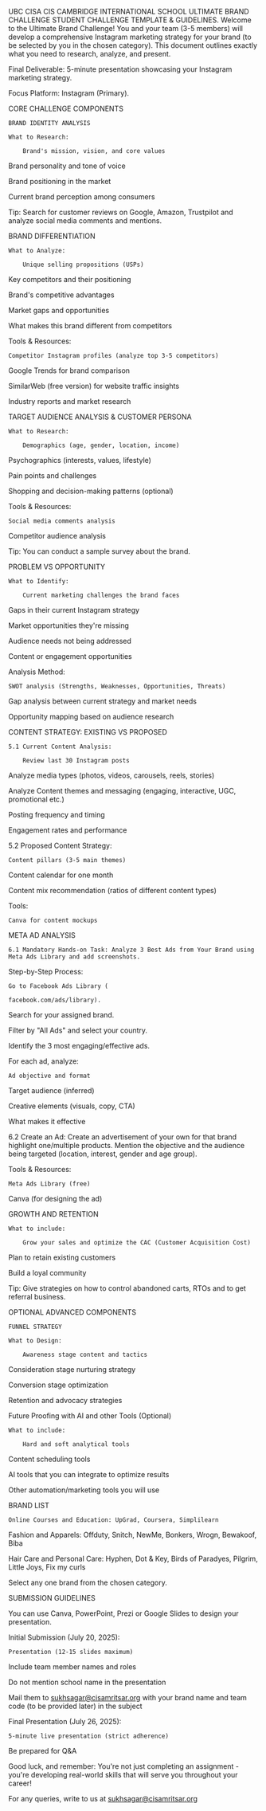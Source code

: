 UBC CISA CIS CAMBRIDGE INTERNATIONAL SCHOOL ULTIMATE BRAND CHALLENGE STUDENT CHALLENGE TEMPLATE & GUIDELINES. Welcome to the Ultimate Brand Challenge! You and your team (3-5 members) will develop a comprehensive Instagram marketing strategy for your brand (to be selected by you in the chosen category). This document outlines exactly what you need to research, analyze, and present.

Final Deliverable: 5-minute presentation showcasing your Instagram marketing strategy.

Focus Platform: Instagram (Primary).

CORE CHALLENGE COMPONENTS 

    BRAND IDENTITY ANALYSIS 

    What to Research:

        Brand's mission, vision, and core values 

Brand personality and tone of voice 

Brand positioning in the market 

Current brand perception among consumers 

Tip: Search for customer reviews on Google, Amazon, Trustpilot and analyze social media comments and mentions.

BRAND DIFFERENTIATION 

    What to Analyze:

        Unique selling propositions (USPs) 

Key competitors and their positioning 

Brand's competitive advantages 

Market gaps and opportunities 

What makes this brand different from competitors 

Tools & Resources:

    Competitor Instagram profiles (analyze top 3-5 competitors) 

Google Trends for brand comparison 

SimilarWeb (free version) for website traffic insights 

Industry reports and market research 

TARGET AUDIENCE ANALYSIS & CUSTOMER PERSONA 

    What to Research:

        Demographics (age, gender, location, income) 

Psychographics (interests, values, lifestyle) 

Pain points and challenges 

Shopping and decision-making patterns (optional) 

Tools & Resources:

    Social media comments analysis 

Competitor audience analysis 

Tip: You can conduct a sample survey about the brand.

PROBLEM VS OPPORTUNITY 

    What to Identify:

        Current marketing challenges the brand faces 

Gaps in their current Instagram strategy 

Market opportunities they're missing 

Audience needs not being addressed 

Content or engagement opportunities 

Analysis Method:

    SWOT analysis (Strengths, Weaknesses, Opportunities, Threats) 

Gap analysis between current strategy and market needs 

Opportunity mapping based on audience research 

CONTENT STRATEGY: EXISTING VS PROPOSED 

    5.1 Current Content Analysis:

        Review last 30 Instagram posts 

Analyze media types (photos, videos, carousels, reels, stories) 

Analyze Content themes and messaging (engaging, interactive, UGC, promotional etc.) 

Posting frequency and timing 

Engagement rates and performance 

5.2 Proposed Content Strategy:

    Content pillars (3-5 main themes) 

Content calendar for one month 

Content mix recommendation (ratios of different content types) 

Tools:

    Canva for content mockups 

META AD ANALYSIS 

    6.1 Mandatory Hands-on Task: Analyze 3 Best Ads from Your Brand using Meta Ads Library and add screenshots.

Step-by-Step Process:

    Go to Facebook Ads Library (

    facebook.com/ads/library).

Search for your assigned brand.

Filter by "All Ads" and select your country.

Identify the 3 most engaging/effective ads.

For each ad, analyze:

    Ad objective and format 

Target audience (inferred) 

Creative elements (visuals, copy, CTA) 

What makes it effective 

6.2 Create an Ad: Create an advertisement of your own for that brand highlight one/multiple products. Mention the objective and the audience being targeted (location, interest, gender and age group).

Tools & Resources:

    Meta Ads Library (free) 

Canva (for designing the ad) 

GROWTH AND RETENTION 

    What to include:

        Grow your sales and optimize the CAC (Customer Acquisition Cost) 

Plan to retain existing customers 

Build a loyal community 

Tip: Give strategies on how to control abandoned carts, RTOs and to get referral business.

OPTIONAL ADVANCED COMPONENTS 

    FUNNEL STRATEGY 

    What to Design:

        Awareness stage content and tactics 

Consideration stage nurturing strategy 

Conversion stage optimization 

Retention and advocacy strategies 

Future Proofing with AI and other Tools (Optional) 

    What to include:

        Hard and soft analytical tools 

Content scheduling tools 

AI tools that you can integrate to optimize results 

Other automation/marketing tools you will use 

BRAND LIST 

    Online Courses and Education: UpGrad, Coursera, Simplilearn 

Fashion and Apparels: Offduty, Snitch, NewMe, Bonkers, Wrogn, Bewakoof, Biba 

Hair Care and Personal Care: Hyphen, Dot & Key, Birds of Paradyes, Pilgrim, Little Joys, Fix my curls 

Select any one brand from the chosen category.

SUBMISSION GUIDELINES 

You can use Canva, PowerPoint, Prezi or Google Slides to design your presentation.

Initial Submission (July 20, 2025):

    Presentation (12-15 slides maximum) 

Include team member names and roles 

Do not mention school name in the presentation 

Mail them to sukhsagar@cisamritsar.org with your brand name and team code (to be provided later) in the subject 

Final Presentation (July 26, 2025):

    5-minute live presentation (strict adherence) 

Be prepared for Q&A 

Good luck, and remember: You're not just completing an assignment - you're developing real-world skills that will serve you throughout your career! 

For any queries, write to us at sukhsagar@cisamritsar.org